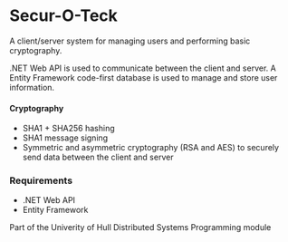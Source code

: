 # Secur-O-Teck

A client/server system for managing users and performing basic cryptography. 

.NET Web API is used to communicate between the client and server. A Entity Framework code-first database is used to manage and store user information.

#### Cryptography
* SHA1 + SHA256 hashing
* SHA1 message signing
* Symmetric and asymmetric cryptography (RSA and AES) to securely send data between the client and server


### Requirements
* .NET Web API
* Entity Framework

Part of the Univerity of Hull Distributed Systems Programming module
